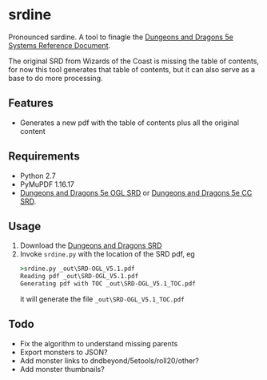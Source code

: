 # srdine

Pronounced sardine. A tool to finagle the [Dungeons and Dragons 5e Systems Reference Document](https://dnd.wizards.com/resources/systems-reference-document).

The original SRD from Wizards of the Coast is missing the table of contents, for now this tool generates that table of contents, but it can also serve as a base to do more processing.

## Features
- Generates a new pdf with the table of contents plus all the original content

## Requirements
- Python 2.7
- PyMuPDF 1.16.17
- [Dungeons and Dragons 5e OGL SRD](http://media.wizards.com/2016/downloads/DND/SRD-OGL_V5.1.pdf) or [Dungeons and Dragons 5e CC SRD](https://media.wizards.com/2023/downloads/dnd/SRD_CC_v5.1.pdf).

## Usage
1. Download the [Dungeons and Dragons SRD](https://media.wizards.com/2023/downloads/dnd/SRD_CC_v5.1.pdf)
1. Invoke `srdine.py` with the location of the SRD pdf, eg
    ```bat
    >srdine.py _out\SRD-OGL_V5.1.pdf
    Reading pdf _out\SRD-OGL_V5.1.pdf
    Generating pdf with TOC _out\SRD-OGL_V5.1_TOC.pdf
    ```
    it will generate the file `_out\SRD-OGL_V5.1_TOC.pdf`
    
## Todo
- Fix the algorithm to understand missing parents
- Export monsters to JSON?
- Add monster links to dndbeyond/5etools/roll20/other?
- Add monster thumbnails?